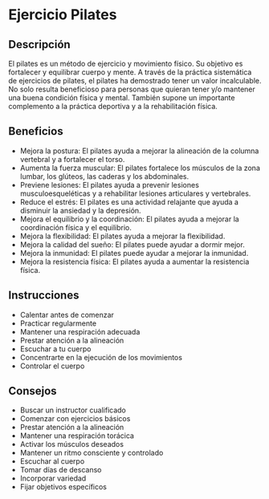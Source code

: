 # Ejercicio Pilates

## Descripción

El pilates es un método de ejercicio y movimiento físico. Su objetivo es fortalecer y equilibrar cuerpo y mente. A través de la práctica sistemática de ejercicios de pilates, el pilates ha demostrado tener un valor incalculable. No solo resulta beneficioso para personas que quieran tener y/o mantener una buena condición física y mental. También supone un importante complemento a la práctica deportiva y a la rehabilitación física.

## Beneficios

- Mejora la postura: El pilates ayuda a mejorar la alineación de la columna vertebral y a fortalecer el torso. 
- Aumenta la fuerza muscular: El pilates fortalece los músculos de la zona lumbar, los glúteos, las caderas y los abdominales. 
- Previene lesiones: El pilates ayuda a prevenir lesiones musculoesqueléticas y a rehabilitar lesiones articulares y vertebrales. 
- Reduce el estrés: El pilates es una actividad relajante que ayuda a disminuir la ansiedad y la depresión. 
- Mejora el equilibrio y la coordinación: El pilates ayuda a mejorar la coordinación física y el equilibrio. 
- Mejora la flexibilidad: El pilates ayuda a mejorar la flexibilidad. 
- Mejora la calidad del sueño: El pilates puede ayudar a dormir mejor. 
- Mejora la inmunidad: El pilates puede ayudar a mejorar la inmunidad. 
- Mejora la resistencia física: El pilates ayuda a aumentar la resistencia física. 


## Instrucciones

- Calentar antes de comenzar
- Practicar regularmente
- Mantener una respiración adecuada
- Prestar atención a la alineación
- Escuchar a tu cuerpo
- Concentrarte en la ejecución de los movimientos
- Controlar el cuerpo

## Consejos

- Buscar un instructor cualificado
- Comenzar con ejercicios básicos
- Prestar atención a la alineación
- Mantener una respiración torácica
- Activar los músculos deseados
- Mantener un ritmo consciente y controlado
- Escuchar al cuerpo
- Tomar días de descanso
- Incorporar variedad
- Fijar objetivos específicos